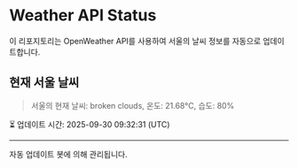 
# Weather API Status

이 리포지토리는 OpenWeather API를 사용하여 서울의 날씨 정보를 자동으로 업데이트합니다.

## 현재 서울 날씨
> 서울의 현재 날씨: broken clouds, 온도: 21.68°C, 습도: 80%

⏳ 업데이트 시간: 2025-09-30 09:32:31 (UTC)

---
자동 업데이트 봇에 의해 관리됩니다.
